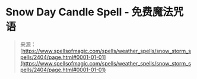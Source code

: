 <!--yml

category: 未分类

date: 2024-06-12 18:36:04

-->

# Snow Day Candle Spell - 免费魔法咒语

> 来源：[https://www.spellsofmagic.com/spells/weather_spells/snow_storm_spells/2404/page.html#0001-01-01](https://www.spellsofmagic.com/spells/weather_spells/snow_storm_spells/2404/page.html#0001-01-01)
